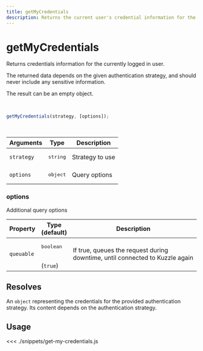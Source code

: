 ```yaml
---
title: getMyCredentials
description: Returns the current user's credential information for the specified strategy.
---
```


# getMyCredentials

Returns credentials information for the currently logged in user.

The returned data depends on the given authentication strategy, and should never include any sensitive information.

The result can be an empty object.

<br/>

```javascript
getMyCredentials(strategy, [options]);
```

<br/>

| Arguments  | Type              | Description     |
| ---------- | ----------------- | --------------- |
| `strategy` | <pre>string</pre> | Strategy to use |
| `options`  | <pre>object</pre> | Query options   |

### options

Additional query options

| Property   | Type<br/>(default)              | Description                                                                  |
| ---------- | ------------------------------- | ---------------------------------------------------------------------------- |
| `queuable` | <pre>boolean</pre><br/>(`true`) | If true, queues the request during downtime, until connected to Kuzzle again |

## Resolves

An `object` representing the credentials for the provided authentication strategy.
Its content depends on the authentication strategy.

## Usage

<<< ./snippets/get-my-credentials.js
